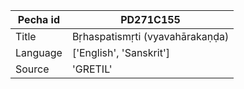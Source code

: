 |Pecha id | PD271C155
| --- | --- 
|Title | Bṛhaspatismṛti (vyavahārakaṇḍa) 
|Language | ['English', 'Sanskrit']
|Source | 'GRETIL'